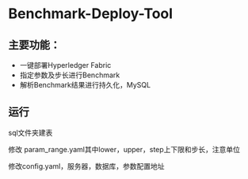 # Benchmark-Deploy-Tool

## 主要功能：

- 一键部署Hyperledger Fabric
- 指定参数及步长进行Benchmark
- 解析Benchmark结果进行持久化，MySQL

## 运行

sql文件夹建表

修改 param_range.yaml其中lower，upper，step上下限和步长，注意单位

修改config.yaml，服务器，数据库，参数配置地址
